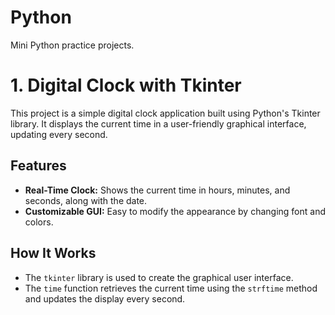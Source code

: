 # Python
Mini Python practice projects.

# 1. Digital Clock with Tkinter

This project is a simple digital clock application built using Python's Tkinter library. It displays the current time in a user-friendly graphical interface, updating every second.

## Features
- **Real-Time Clock:** Shows the current time in hours, minutes, and seconds, along with the date.
- **Customizable GUI:** Easy to modify the appearance by changing font and colors.

## How It Works
- The `tkinter` library is used to create the graphical user interface.
- The `time` function retrieves the current time using the `strftime` method and updates the display every second.

